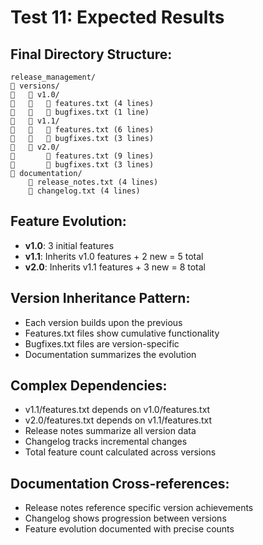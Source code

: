 # Test 11: Expected Results

## Final Directory Structure:
```
release_management/
   versions/
      v1.0/
         features.txt (4 lines)
         bugfixes.txt (1 line)
      v1.1/
         features.txt (6 lines)
         bugfixes.txt (3 lines)
      v2.0/
          features.txt (9 lines)
          bugfixes.txt (3 lines)
   documentation/
       release_notes.txt (4 lines)
       changelog.txt (4 lines)
```

## Feature Evolution:
- **v1.0**: 3 initial features
- **v1.1**: Inherits v1.0 features + 2 new = 5 total
- **v2.0**: Inherits v1.1 features + 3 new = 8 total

## Version Inheritance Pattern:
- Each version builds upon the previous
- Features.txt files show cumulative functionality
- Bugfixes.txt files are version-specific
- Documentation summarizes the evolution

## Complex Dependencies:
- v1.1/features.txt depends on v1.0/features.txt
- v2.0/features.txt depends on v1.1/features.txt
- Release notes summarize all version data
- Changelog tracks incremental changes
- Total feature count calculated across versions

## Documentation Cross-references:
- Release notes reference specific version achievements
- Changelog shows progression between versions
- Feature evolution documented with precise counts